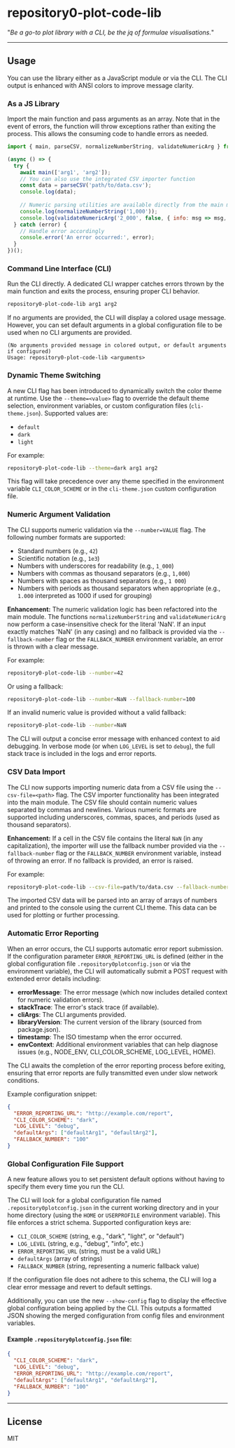 # repository0-plot-code-lib

"_Be a go-to plot library with a CLI, be the jq of formulae visualisations._"

---

## Usage

You can use the library either as a JavaScript module or via the CLI. The CLI output is enhanced with ANSI colors to improve message clarity.

### As a JS Library

Import the main function and pass arguments as an array. Note that in the event of errors, the function will throw exceptions rather than exiting the process. This allows the consuming code to handle errors as needed.

```js
import { main, parseCSV, normalizeNumberString, validateNumericArg } from '@src/lib/main.js';

(async () => {
  try {
    await main(['arg1', 'arg2']);
    // You can also use the integrated CSV importer function
    const data = parseCSV('path/to/data.csv');
    console.log(data);
    
    // Numeric parsing utilities are available directly from the main module
    console.log(normalizeNumberString('1,000'));
    console.log(validateNumericArg('2_000', false, { info: msg => msg, error: msg => msg }));
  } catch (error) {
    // Handle error accordingly
    console.error('An error occurred:', error);
  }
})();
```

### Command Line Interface (CLI)

Run the CLI directly. A dedicated CLI wrapper catches errors thrown by the main function and exits the process, ensuring proper CLI behavior.

```bash
repository0-plot-code-lib arg1 arg2
```

If no arguments are provided, the CLI will display a colored usage message. However, you can set default arguments in a global configuration file to be used when no CLI arguments are provided.

```
(No arguments provided message in colored output, or default arguments if configured)
Usage: repository0-plot-code-lib <arguments>
```

### Dynamic Theme Switching

A new CLI flag has been introduced to dynamically switch the color theme at runtime. Use the `--theme=<value>` flag to override the default theme selection, environment variables, or custom configuration files (`cli-theme.json`). Supported values are:

- `default`
- `dark`
- `light`

For example:

```bash
repository0-plot-code-lib --theme=dark arg1 arg2
```

This flag will take precedence over any theme specified in the environment variable `CLI_COLOR_SCHEME` or in the `cli-theme.json` custom configuration file.

### Numeric Argument Validation

The CLI supports numeric validation via the `--number=VALUE` flag. The following number formats are supported:

- Standard numbers (e.g., `42`)
- Scientific notation (e.g., `1e3`)
- Numbers with underscores for readability (e.g., `1_000`)
- Numbers with commas as thousand separators (e.g., `1,000`)
- Numbers with spaces as thousand separators (e.g., `1 000`)
- Numbers with periods as thousand separators when appropriate (e.g., `1.000` interpreted as 1000 if used for grouping)

**Enhancement:** The numeric validation logic has been refactored into the main module. The functions `normalizeNumberString` and `validateNumericArg` now perform a case-insensitive check for the literal 'NaN'. If an input exactly matches 'NaN' (in any casing) and no fallback is provided via the `--fallback-number` flag or the `FALLBACK_NUMBER` environment variable, an error is thrown with a clear message. 

For example:

```bash
repository0-plot-code-lib --number=42
```

Or using a fallback:

```bash
repository0-plot-code-lib --number=NaN --fallback-number=100
```

If an invalid numeric value is provided without a valid fallback:

```bash
repository0-plot-code-lib --number=NaN
```

The CLI will output a concise error message with enhanced context to aid debugging. In verbose mode (or when `LOG_LEVEL` is set to `debug`), the full stack trace is included in the logs and error reports.

### CSV Data Import

The CLI now supports importing numeric data from a CSV file using the `--csv-file=<path>` flag. The CSV importer functionality has been integrated into the main module. The CSV file should contain numeric values separated by commas and newlines. Various numeric formats are supported including underscores, commas, spaces, and periods (used as thousand separators).

**Enhancement:** If a cell in the CSV file contains the literal `NaN` (in any capitalization), the importer will use the fallback number provided via the `--fallback-number` flag or the `FALLBACK_NUMBER` environment variable, instead of throwing an error. If no fallback is provided, an error is raised.

For example:

```bash
repository0-plot-code-lib --csv-file=path/to/data.csv --fallback-number=100
```

The imported CSV data will be parsed into an array of arrays of numbers and printed to the console using the current CLI theme. This data can be used for plotting or further processing.

### Automatic Error Reporting

When an error occurs, the CLI supports automatic error report submission. If the configuration parameter `ERROR_REPORTING_URL` is defined (either in the global configuration file `.repository0plotconfig.json` or via the environment variable), the CLI will automatically submit a POST request with extended error details including:

- **errorMessage**: The error message (which now includes detailed context for numeric validation errors).
- **stackTrace**: The error's stack trace (if available).
- **cliArgs**: The CLI arguments provided.
- **libraryVersion**: The current version of the library (sourced from package.json).
- **timestamp**: The ISO timestamp when the error occurred.
- **envContext**: Additional environment variables that can help diagnose issues (e.g., NODE_ENV, CLI_COLOR_SCHEME, LOG_LEVEL, HOME).

The CLI awaits the completion of the error reporting process before exiting, ensuring that error reports are fully transmitted even under slow network conditions.

Example configuration snippet:

```json
{
  "ERROR_REPORTING_URL": "http://example.com/report",
  "CLI_COLOR_SCHEME": "dark",
  "LOG_LEVEL": "debug",
  "defaultArgs": ["defaultArg1", "defaultArg2"],
  "FALLBACK_NUMBER": "100"
}
```

### Global Configuration File Support

A new feature allows you to set persistent default options without having to specify them every time you run the CLI.

The CLI will look for a global configuration file named `.repository0plotconfig.json` in the current working directory and in your home directory (using the `HOME` or `USERPROFILE` environment variable). This file enforces a strict schema. Supported configuration keys are:

- `CLI_COLOR_SCHEME` (string, e.g., "dark", "light", or "default")
- `LOG_LEVEL` (string, e.g., "debug", "info", etc.)
- `ERROR_REPORTING_URL` (string, must be a valid URL)
- `defaultArgs` (array of strings)
- `FALLBACK_NUMBER` (string, representing a numeric fallback value)

If the configuration file does not adhere to this schema, the CLI will log a clear error message and revert to default settings.

Additionally, you can use the new `--show-config` flag to display the effective global configuration being applied by the CLI. This outputs a formatted JSON showing the merged configuration from config files and environment variables.

#### Example `.repository0plotconfig.json` file:

```json
{
  "CLI_COLOR_SCHEME": "dark",
  "LOG_LEVEL": "debug",
  "ERROR_REPORTING_URL": "http://example.com/report",
  "defaultArgs": ["defaultArg1", "defaultArg2"],
  "FALLBACK_NUMBER": "100"
}
```

---

## License

MIT
